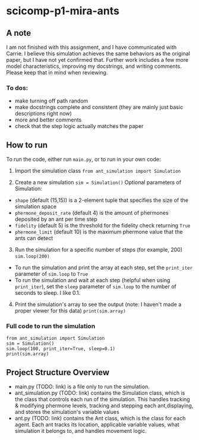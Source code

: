 # scicomp-p1-mira-ants

## A note
I am not finished with this assignment, and I have communicated with Carrie. I believe this simulation achieves the same behaviors as the original paper, but I have not yet confirmed that. Further work includes a few more model characteristics, improving my docstrings, and writing comments. Please keep that in mind when reviewing.

### To dos:
- make turning off path random
- make docstrings complete and consistent (they are mainly just basic descriptions right now)
- more and better comments
- check that the step logic actually matches the paper

## How to run

To run the code, either run `main.py`, or to run in your own code:

1. Import the simulation class
`from ant_simulation import Simulation`

2. Create a new simulation
`sim = Simulation()`
Optional parameters of Simulation:
- `shape` (default (15,15)) is a 2-element tuple that specifies the size of the simulation space
- `phermone_deposit_rate` (default 4) is the amount of phermones deposited by an ant per time step
- `fidelity` (default 5) is the threshold for the fidelity check returning `True`
- `phermone_limit` (default 10) is the maximum phermone value that the ants can detect

3. Run the simulation for a specific number of steps (for example, 200)
`sim.loop(200)`

- To run the simulation and print the array at each step, set the `print_iter` parameter of `sim.loop` to `True`
- To run the simulation and wait at each step (helpful when using `print_iter`), set the `sleep` parameter of `sim.loop` to the number of seconds to sleep. I like 0.1.

4. Print the simulation's array to see the output (note: I haven't made a proper viewer for this data)
`print(sim.array)`

### Full code to run the simulation

```
from ant_simulation import Simulation
sim = Simulation()
sim.loop(100, print_iter=True, sleep=0.1)
print(sim.array)
```

## Project Structure Overview

- main.py (TODO: link) is a file only to run the simulation.
- ant_simulation.py (TODO: link) contains the Simulation class, which is the class that controls each run of the simulation. This handles tracking & modifying phermone levels, tracking and stepping each ant,displaying, and stores the simulation's variable values
- ant.py (TODO: link) contains the Ant class, which is the class for each agent. Each ant tracks its location, applicable variable values, what simulation it belongs to, and handles movement logic.